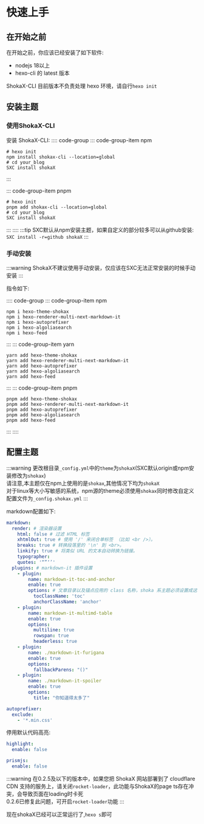 # 快速上手
## 在开始之前
在开始之前，你应该已经安装了如下软件:
- nodejs 18以上
- hexo-cli 的 latest 版本

ShokaX-CLI 目前版本不负责处理 hexo 环境，请自行`hexo init`

## 安装主题
### 使用ShokaX-CLI
安装 ShokaX-CLI:
:::: code-group
::: code-group-item npm
```shell
# hexo init
npm install shokax-cli --location=global
# cd your_blog
SXC install shokaX
```
:::

::: code-group-item pnpm
```shell
# hexo init
pnpm add shokax-cli --location=global
# cd your_blog
SXC install shokaX
```
:::
::::
:::tip
SXC默认从npm安装主题，如果自定义的部分较多可以从github安装:
`SXC install -r=github shokaX`
:::

### 手动安装

:::warning
ShokaX不建议使用手动安装，仅应该在SXC无法正常安装的时候手动安装
:::

指令如下:

:::: code-group
::: code-group-item npm

```shell
npm i hexo-theme-shokax
npm i hexo-renderer-multi-next-markdown-it
npm i hexo-autoprefixer
npm i hexo-algoliasearch
npm i hexo-feed
```

:::
::: code-group-item yarn

```shell
yarn add hexo-theme-shokax
yarn add hexo-renderer-multi-next-markdown-it
yarn add hexo-autoprefixer
yarn add hexo-algoliasearch
yarn add hexo-feed
```

:::
::: code-group-item pnpm

```shell [pnpm]
pnpm add hexo-theme-shokax
pnpm add hexo-renderer-multi-next-markdown-it
pnpm add hexo-autoprefixer
pnpm add hexo-algoliasearch
pnpm add hexo-feed
```

:::
::::

## 配置主题
:::warning
更改根目录`_config.yml`中的`theme`为`shokaX`(SXC默认origin或npm安装修改为`shokax`) \
请注意,本主题仅在npm上使用的是`shokax`,其他情况下均为`shokaX` \
对于linux等大小写敏感的系统，npm源的theme必须使用`shokax`同时修改自定义配置文件为`_config.shokax.yml`
:::

markdown配置如下:
```yaml
markdown:
  render: # 渲染器设置
    html: false # 过滤 HTML 标签
    xhtmlOut: true # 使用 '/' 来闭合单标签 （比如 <br />）。
    breaks: true # 转换段落里的 '\n' 到 <br>。
    linkify: true # 将类似 URL 的文本自动转换为链接。
    typographer: 
    quotes: '“”‘’'
  plugins: # markdown-it 插件设置
    - plugin:
        name: markdown-it-toc-and-anchor
        enable: true
        options: # 文章目录以及锚点应用的 class 名称，shoka 系主题必须设置成这样
          tocClassName: 'toc'
          anchorClassName: 'anchor'
    - plugin:
        name: markdown-it-multimd-table
        enable: true
        options:
          multiline: true
          rowspan: true
          headerless: true
    - plugin:
        name: ./markdown-it-furigana
        enable: true
        options:
          fallbackParens: "()"
    - plugin:
        name: ./markdown-it-spoiler
        enable: true
        options:
          title: "你知道得太多了"

autoprefixer:
  exclude:
    - '*.min.css'

```
停用默认代码高亮:
```yaml
highlight:
  enable: false

prismjs:
  enable: false
```

:::warning
在0.2.5及以下的版本中，如果您把 ShokaX 网站部署到了 cloudflare CDN 支持的服务上，请关闭`rocket-loader`，此功能与ShokaX的page ts存在冲突，会导致页面在loading时卡死 \
0.2.6已修复此问题，可开启`rocket-loader`功能
:::

现在shokaX已经可以正常运行了,`hexo s`即可
